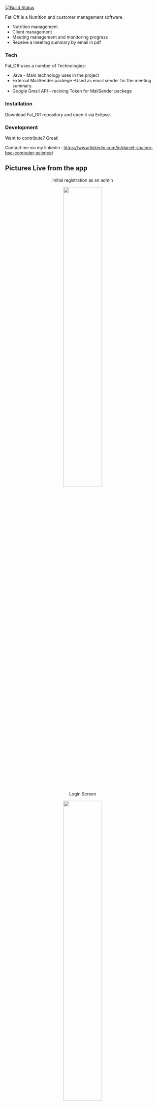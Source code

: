 [![Build Status](https://travis-ci.org/joemccann/dillinger.svg?branch=master)](https://travis-ci.org/joemccann/dillinger)

Fat_Off is a Nutrition and customer management software.

  - Nutrition management
  - Client management
  - Meeting management and monitoring progress
  - Receive a meeting summary by email in pdf

### Tech

Fat_Off uses a number of Technologies:

* Java - Main technology uses in the project
* External MailSender packege -Used as email sender for the meeting summary.
* Google Gmail API - reciving Token for MailSender packege

### Installation

Download Fat_Off repository and open it via Eclipse.

### Development

Want to contribute? Great!

Contact me via my linkedin : https://www.linkedin.com/in/daniel-shalom-bsc-computer-science/

## Pictures Live from the app

 <p align="center">
  Initial registration as an admin
  </p>

<p align="center" width="100%">
    <img width="50%" src="https://i.ibb.co/bFFc4YG/2020-11-30-16-31-38.png"> 
  </p>

   <p align="center">
  Login Screen
  </p>

  <p align="center" width="100%">
    <img width="50%" src="https://i.ibb.co/bHW3KcY/2020-11-30-16-32-20.png"> 
  </p>

   <p align="center">
  Create user screen
  </p>

  <p align="center" width="100%">
    <img width="50%" src="https://i.ibb.co/wrMnk2D/2020-11-30-16-32-49.png"> 
  </p>

   <p align="center">
  Introduction with the customer
  </p>

   <p align="center" width="100%">
    <img width="50%" src="https://i.ibb.co/FKgT68K/2020-11-30-16-33-24.png"> 
  </p>

   <p align="center">
  Meeting screen with tracking of previous meetings, summaries, graphs, etc.
  </p>

   <p align="center" width="100%">
    <img width="50%" src="https://i.ibb.co/Fxvb4rD/2020-11-30-16-33-58.png"> 
  </p>

